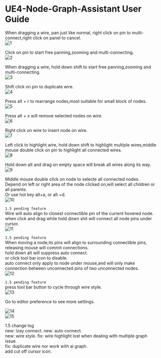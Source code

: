 # UE4-Node-Graph-Assistant User Guide

When dragging a wire, pan just like normal, right click on pin to multi-connect,right click on panel to cancel.  
![1](Resource/1.4/drag_pan_multi-connect.gif)  

Click on pin to start free panning,zooming and multi-connecting.  
![2](Resource/1.4/click_pan_multi-connect.gif)  

When dragging a wire, hold down shift to  start free panning,zooming and multi-connecting.  
![3](Resource/1.4/shift_pan_multi-connect.gif)  

Shift click on pin to duplicate wire.  
![4](Resource/1.4/dupli_wire.gif)  

Press alt + r to rearrange nodes,most suitable for small block of nodes.   
![5](Resource/1.4/rearrange.gif)  

Press alt + x will remove selected nodes on wire.  
![6](Resource/1.4/bypass.gif)  

Right click on wire to insert node on wire.  
![7](Resource/1.4/insert.gif)

Left click to highlight wire, hold down shift to highlight multiple wires,middle mouse double click on pin to highlight all connected wires.  
![8](Resource/1.4/highlight.gif)  

Hold down alt and drag on empty space will break all wires along its way.  
![9](Resource/1.4/cutoff.gif)  

Middle mouse double click on node to selecte all connected nodes.  
Depend on left or right area of the node clicked on,will select all children or all parents.  
Or use hot key alt+a, or alt +d.  
![10](Resource/1.4/select_linked.gif)  

`1.5 pending feature`  
Wire will auto align to closest connectible pin of the current hovered node.  
when click and drag while hold down shit will connect all node pins under cursor.  
![11](Resource/1.5/lazy_connect.gif)  

`1.5 pending feature`  
When moving a node,its pins will align to surrounding connectible pins, releasing mouse will commit connections.  
hold down alt will suppress auto connect.  
or click tool bar icon to disable.  
auto connect only apply to node under mouse,and will only make connection between unconnected pins of two unconnected nodes.  
![12](Resource/1.5/auto_connect.gif)  

`1.5 pending feature`  
press tool bar button to cycle through wire style.  
![13](Resource/1.5/wire_style.gif)  


Go to editor preference to see more settings.  

![14](Resource/1.4/keybind.png)  
![15](Resource/1.5/config.png)  


1.5 change log  
new: lzay connect.
new: auto connect.  
new: wire style. 
fix: wire highlight lost when dealing with multiple graph issue.  
fix: duplicate wire nor work with ai graph.  
add cut off cursor icon.  



 
